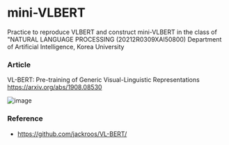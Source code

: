 # mini-VLBERT

Practice to reproduce VLBERT and construct mini-VLBERT in the class of "NATURAL LANGUAGE PROCESSING (20212R0309XAI50800)
Department of Artificial Intelligence, Korea University

### Article
VL-BERT: Pre-training of Generic Visual-Linguistic Representations
https://arxiv.org/abs/1908.08530

![image](https://user-images.githubusercontent.com/78068615/136225565-09478859-d064-4274-8f80-68df3ab7a5de.png)


### Reference
- https://github.com/jackroos/VL-BERT/
